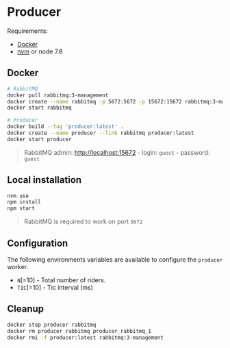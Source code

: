# Producer

Requirements:
- [Docker](https://docs.docker.com/engine/installation/)
- [nvm](https://github.com/creationix/nvm#installation) or node 7.8

## Docker

```bash
# RabbitMQ
docker pull rabbitmq:3-management
docker create --name rabbitmq -p 5672:5672 -p 15672:15672 rabbitmq:3-management
docker start rabbitmq

# Producer
docker build --tag 'producer:latest' .
docker create --name producer --link rabbitmq producer:latest
docker start producer
```

> RabbitMQ admin: [http://localhost:15672](http://localhost:15672) - login: `guest` - password: `guest`

## Local installation

```bash
nvm use
npm install
npm start
```

> RabbitMQ is required to work on port `5672`

## Configuration

The following environments variables are available to configure the `producer` worker.

- `N`[=10] - Total number of riders.
- `TIC`[=10] - Tic interval (ms)

## Cleanup

```bash
docker stop producer rabbitmq
docker rm producer rabbitmq producer_rabbitmq_1
docker rmi -f producer:latest rabbitmq:3-management
```